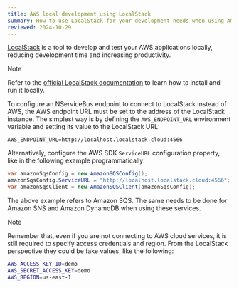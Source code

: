 ```yaml
---
title: AWS local development using LocalStack
summary: How to use LocalStack for your development needs when using Amazon SQS Transport and DynamoDB Persistence
reviewed: 2024-10-29
---
```


[LocalStack](https://www.localstack.cloud/) is a tool to develop and test your AWS applications locally, reducing development time and increasing productivity.

> [!NOTE]
> Refer to the [official LocalStack documentation](https://docs.localstack.cloud/getting-started/installation/) to learn how to install and run it locally.

To configure an NServiceBus endpoint to connect to LocalStack instead of AWS, the AWS endpoint URL must be set to the address of the LocalStack instance. The simplest way is by defining the `AWS_ENDPOINT_URL` environment variable and setting its value to the LocalStack URL:

```
AWS_ENDPOINT_URL=http://localhost.localstack.cloud:4566
```

Alternatively, configure the AWS SDK `ServiceURL` configuration property, like in the following example programmatically:


```csharp
var amazonSqsConfig = new AmazonSQSConfig();
amazonSqsConfig.ServiceURL = "http://localhost.localstack.cloud:4566";
var amazonSqsClient = new AmazonSQSClient(amazonSqsConfig);
```

The above example refers to Amazon SQS. The same needs to be done for Amazon SNS and Amazon DynamoDB when using these services.


> [!NOTE]
> Remember that, even if you are not connecting to AWS cloud services, it is still required to specify access credentials and region.
> From the LocalStack perspective they could be fake values, like the following:
>
> ```bash
> AWS_ACCESS_KEY_ID=demo
> AWS_SECRET_ACCESS_KEY=demo
> AWS_REGION=us-east-1
> ```

